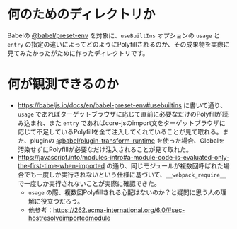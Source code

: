 # 何のためのディレクトリか

Babelの [@babel/preset-env](https://babeljs.io/docs/en/babel-preset-env) を対象に、`useBuiltIns` オプションの `usage` と `entry` の指定の違いによってどのようにPolyfillされるのか、その成果物を実際に見てみたかったがために作ったディレクトリです。

# 何が観測できるのか

* https://babeljs.io/docs/en/babel-preset-env#usebuiltins に書いて通り、`usage` であればターゲットブラウザに応じて直前に必要なだけのPolyfillが読み込まれ、また `entry` であればcore-jsのimport文をターゲットブラウザに応じて不足しているPolyfillを全て注入してくれていることが見て取れる。また、pluginの [@babel/plugin-transform-runtime](https://babeljs.io/docs/en/babel-plugin-transform-runtime) を使った場合、Globalを汚染せずにPolyfillが必要なだけ注入されることが見て取れた。
* https://javascript.info/modules-intro#a-module-code-is-evaluated-only-the-first-time-when-imported の通り、同じモジュールが複数回呼ばれた場合でも一度しか実行されないという仕様に基づいて、`__webpack_require__` で一度しか実行されないことが実際に確認できた。
  * `usage` の際、複数回Polyfillされる心配はないのか？と疑問に思う人の理解に役立つだろう。
  * 他参考：https://262.ecma-international.org/6.0/#sec-hostresolveimportedmodule
